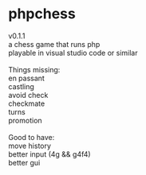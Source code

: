 # phpchess
v0.1.1 <br>
a chess game that runs php<br>
playable in visual studio code or similar<br>
<br>
Things missing:<br>
en passant<br>
castling<br>
avoid check<br>
checkmate<br>
turns<br>
promotion<br>
<br>
Good to have:<br>
move history<br>
better input (4g && g4f4)<br>
better gui<br>
<br>